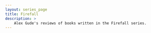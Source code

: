 ```yaml
---
layout: series_page
title: Firefall
description: >
    Alex Gude's reviews of books written in the Firefall series.
---
```

